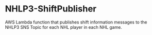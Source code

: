 # NHLP3-ShiftPublisher
AWS Lambda function that publishes shift information messages to the NHLP3 SNS Topic for each NHL player in each NHL game.
